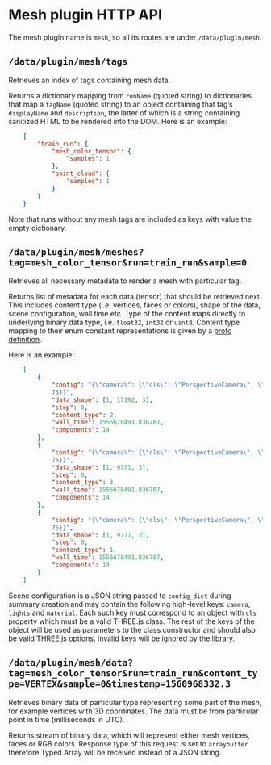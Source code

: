 # Mesh plugin HTTP API

The mesh plugin name is `mesh`, so all its routes are under
`/data/plugin/mesh`.


## `/data/plugin/mesh/tags`

Retrieves an index of tags containing mesh data.

Returns a dictionary mapping from `runName` (quoted string) to
dictionaries that map a `tagName` (quoted string) to an object
containing that tag’s `displayName` and `description`, the latter of
which is a string containing sanitized HTML to be rendered into the DOM.
Here is an example:
```json
    {
        "train_run": {
            "mesh_color_tensor": {
                "samples": 1
            },
            "point_cloud": {
                "samples": 1
            }
        }
    }
```
Note that runs without any mesh tags are included as keys with value the empty
dictionary.


## `/data/plugin/mesh/meshes?tag=mesh_color_tensor&run=train_run&sample=0`

Retrieves all necessary metadata to render a mesh with particular tag.

Returns list of metadata for each data (tensor) that should be retrieved next.
This includes content type (i.e. vertices, faces or colors), shape of the
data, scene configuration, wall time etc. Type of the content maps directly to
underlying binary data type, i.e. `float32`, `int32` or `uint8`. Content type
mapping to their enum constant representations is given by a
[proto definition](https://github.com/tensorflow/tensorboard/plugins/mesh/plugin_data.proto).

Here is an example:
```json
    [
        {
            "config": "{\"camera\": {\"cls\": \"PerspectiveCamera\", \"fov\":
            75}}",
            "data_shape": [1, 17192, 3],
            "step": 0,
            "content_type": 2,
            "wall_time": 1556678491.836787,
            "components": 14
        },
        {
            "config": "{\"camera\": {\"cls\": \"PerspectiveCamera\", \"fov\":
            75}}",
            "data_shape": [1, 9771, 3],
            "step": 0,
            "content_type": 3,
            "wall_time": 1556678491.836787,
            "components": 14
        },
        {
            "config": "{\"camera\": {\"cls\": \"PerspectiveCamera\", \"fov\":
            75}}",
            "data_shape": [1, 9771, 3],
            "step": 0,
            "content_type": 1,
            "wall_time": 1556678491.836787,
            "components": 14
        }
    ]
```
Scene configuration is a JSON string passed to `config_dict` during summary
creation and may contain the following high-level keys: `camera`, `lights` and
`material`. Each such key must correspond to an object with `cls` property
which must be a valid THREE.js class. The rest of the keys of the object will
be used as parameters to the class constructor and should also be valid
THREE.js options. Invalid keys will be ignored by the library.


## `/data/plugin/mesh/data?tag=mesh_color_tensor&run=train_run&content_type=VERTEX&sample=0&timestamp=1560968332.3`

Retrieves binary data of particular type representing some part of the mesh,
for example vertices with 3D coordinates. The data must be from particular point in
time (milliseconds in UTC).

Returns stream of binary data, which will represent either mesh vertices,
faces or RGB colors. Response type of this request is set to `arraybuffer`
therefore Typed Array will be received instead of a JSON string.
